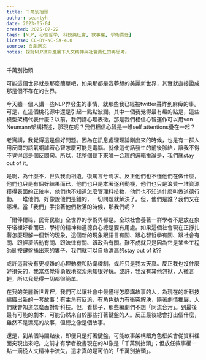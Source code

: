 ```yaml
---
title: 千萬別抬頭
author: seantyh
date: 2023-05-04
created: 2025-07-22
tags: [NLP, 心智哲學, 科技與社會, 敘事權, 學術責任]
license: CC-BY-NC-SA-4.0
source: 自創原文
notes: 探討NLP技術進展下人文精神與社會責任的再思考。
---
```

千萬別抬頭

可能這個世界就是那麼簡單吧，如果那都是我夢想的美麗新世界，其實就直接證成那是個不存在的世界。

今天聽一個人講一些NLP界發生的事情，就那些我已經被twitter轟炸到麻痺的事。可是，在這個桃花源中還是引起一點點波瀾。其中一個我覺得最有趣的點是，這些模型架構代表什麼？以前，我們講心理表徵，那是我們相信心智運作可以用von Neumann架構描述，那現在呢？我們相信心智是一堆self attentions疊在一起？

老實講，我覺得這是個好問題。因為在訊息處理理論剛出來的時候，也是有一群人用反問的語氣嘲謔著心智怎麼可能是電腦。就像這句話發生的前後脈絡，讓我不得不覺得這是個反問句。所以，我整個聽下來唯一合理的邏輯推論是，我們就stay out of it。

是啊，為什麼不，世與我而相遺，復駕言兮焉求。反正他們也不懂他們在做什麼，他們也只是有個好結果而已，他們也只是本著逐利動機，他們也只是浪費一堆資源獲得表面的正確率，他們也不知道怎麼管理科技物，他們也不知道什麼叫做道德行動。一堆他們，好像說他們是錯的，一切問題就解決了。但，他們是誰？我們又在哪裡。當「我們」手指著他們數落的時候，那我們呢？

「爾俸爾祿，民膏民脂」全世界的學術界都是。全球社會養著一群學者不是放在象牙塔裡好看而已，學術的精神和道德良心總是要有用處。如果這個社會現在正掙扎著怎麼理解一個新的現象，這個新的現象跟語言有關、跟心智哲學有關、跟社會有關、跟經濟活動有關、跟法律有關、跟政治有關。難不成就只是因為它是某些工程師亂按鍵盤捅出來的簍子，我們就可以自命清高的stay out of it??

或許這背後有更複雜的心理動機和防衛機制，或許只是我太天真。反正我也沒什麼好損失的，我當然覺得勇敢地探索未知很好玩。或許，我沒有其他包袱，人微言輕，所以我覺得一切都很簡單。

在我的美麗新世界裡，我們可以讓社會中最懂得怎麼講故事的人，為現在的新科技編織出新的一套故事：有主角有反派，有角色動力有衝突解決，隨著劇情推展，人們就會知道怎麼面對新科技。但，看樣子，那些編劇們不想「同流合污」。到最後最有可能的劇本，可能仍然來自於那些打著鍵盤的人。反正最後總會打出個什麼，雖然不是漂亮的故事，但總之像是個故事。

還是，到某個時間點後，即便只是打著鍵盤，可能故事架構跟角色框架會從資料裡面突現出來吧。之前才有學者投書現在的AI像是「千萬別抬頭」；但放任敘事權一點一滴從人文精神中流失，這才真的是可怕的「千萬別抬頭」。